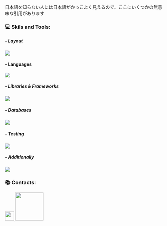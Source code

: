 <p title="Не лезь в переводчик, эта фраза бессмысленная">日本語を知らない人には日本語がかっこよく見えるので、ここにいくつかの無意味な引用があります</p> 

### 💻 Skils and Tools: 
##### - Layout
<img src="https://skillicons.dev/icons?i=html,css,sass,materialui">

#### - Languages
<img src="https://skillicons.dev/icons?i=js,ts,golang">

##### - Libraries & Frameworks
<img src="https://skillicons.dev/icons?i=angular,nest,react,rxjs,express">

##### - Databases
<img src="https://skillicons.dev/icons?i=mysql,mongodb,postgresql">

##### - Testing
<img src="https://skillicons.dev/icons?i=jest,cypress">

##### - Additionally
<img src="https://skillicons.dev/icons?i=nodejs,webpack,git,nginx,docker,graphql,apollo,redux,linux">


### 📚 Contacts:

<a href="https://t.me/ccwerw">
  <img width="28.88" src="https://www.freeiconspng.com/thumbs/telegram-icon/telegram-icon-15.png">
</a>
<a href="mailto:desonanton@gmail.com">
  <img width="90" src="https://camo.githubusercontent.com/571384769c09e0c66b45e39b5be70f68f552db3e2b2311bc2064f0d4a9f5983b/68747470733a2f2f696d672e736869656c64732e696f2f62616467652f476d61696c2d4431343833363f7374796c653d666f722d7468652d6261646765266c6f676f3d676d61696c266c6f676f436f6c6f723d7768697465">
</a>
